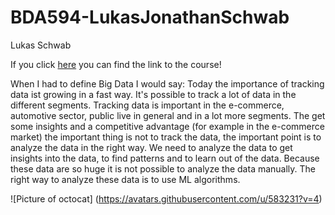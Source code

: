 # BDA594-LukasJonathanSchwab

Lukas Schwab

If you click [here](https://sdsu.instructure.com/courses/79732) you can find the link to the course!

When I had to define Big Data I would say:
Today the importance of tracking data ist growing in a fast way. It's possible to track a lot of data in the different segments. Tracking data is important in the e-commerce, automotive sector, public live in general and in a lot more segments. The get some insights and a competitive advantage (for example in the e-commerce market) the important thing is not to track the data, the important point is to analyze the data in the right way. We need to analyze the data to get insights into the data, to find patterns and to learn out of the data. Because these data are so huge it is not possible to analyze the data manually. The right way to analyze these data is to use ML algorithms. 

![Picture of octocat]
(https://avatars.githubusercontent.com/u/583231?v=4)

